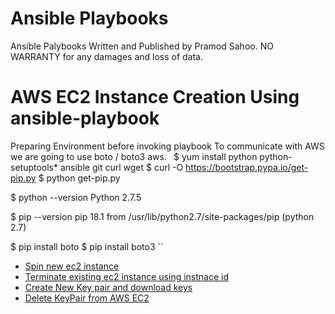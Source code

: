 # Ansible Playbooks
Ansible Palybooks Written and Published by Pramod Sahoo. NO WARRANTY for any damages and loss of data.

# AWS EC2 Instance Creation Using ansible-playbook

Preparing Environment before invoking playbook
To communicate with AWS we are going to use boto / boto3 aws.
``
  ``$ yum install python python-setuptools* ansible git curl wget
  $ curl -O https://bootstrap.pypa.io/get-pip.py
  $ python get-pip.py 

  $ python --version
  Python 2.7.5

  $ pip --version
  pip 18.1 from /usr/lib/python2.7/site-packages/pip (python 2.7)

  $ pip install boto 
  $ pip install boto3
``
- [Spin new ec2 instance](https://github.com/pramodksahoo/ansible/blob/master/EC2/spinawsec2.yml)
- [Terminate existing ec2 instance using instnace id](https://github.com/pramodksahoo/ansible/blob/master/EC2/terminate.yml)
- [Create New Key pair and download keys](https://github.com/pramodksahoo/ansible/blob/master/EC2/createnewkeypair.yml)
- [Delete KeyPair from AWS EC2](https://github.com/pramodksahoo/ansible/blob/master/EC2/removekeypair.yml)

